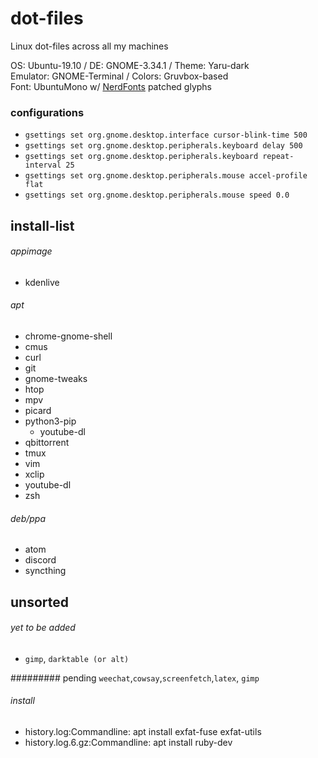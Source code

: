 # dot-files
Linux dot-files across all my machines

OS: Ubuntu-19.10 / DE: GNOME-3.34.1 / Theme: Yaru-dark\
Emulator: GNOME-Terminal / Colors: Gruvbox-based\
Font: UbuntuMono w/ [NerdFonts](https://github.com/ryanoasis/nerd-fonts) patched glyphs


### configurations
- `gsettings set org.gnome.desktop.interface cursor-blink-time 500`
- `gsettings set org.gnome.desktop.peripherals.keyboard delay 500`
- `gsettings set org.gnome.desktop.peripherals.keyboard repeat-interval 25`
- `gsettings set org.gnome.desktop.peripherals.mouse accel-profile flat`
- `gsettings set org.gnome.desktop.peripherals.mouse speed 0.0`

## install-list
###### appimage
- kdenlive

###### apt
- chrome-gnome-shell
- cmus
- curl
- git
- gnome-tweaks
- htop
- mpv
- picard
- python3-pip
	- youtube-dl
- qbittorrent
- tmux
- vim
- xclip
- youtube-dl
- zsh

###### deb/ppa
- atom
- discord
- syncthing

## unsorted

###### yet to be added
- `gimp`, `darktable (or alt)`

######### pending
`weechat`,`cowsay`,`screenfetch`,`latex`, `gimp`

###### install
- history.log:Commandline: apt install exfat-fuse exfat-utils
- history.log.6.gz:Commandline: apt install ruby-dev

